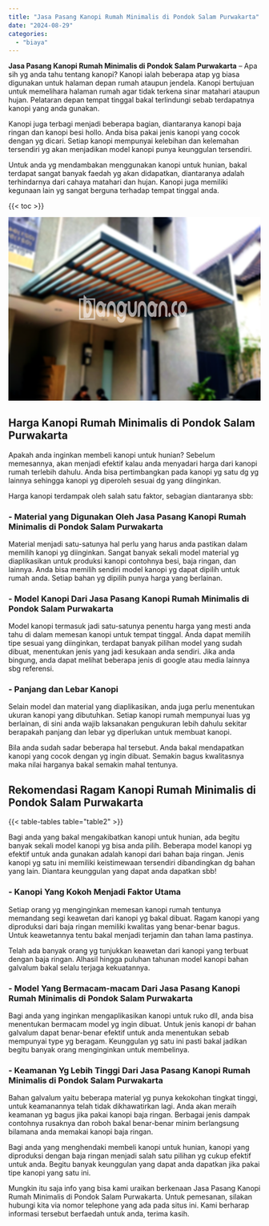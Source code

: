 ```yaml
---
title: "Jasa Pasang Kanopi Rumah Minimalis di Pondok Salam Purwakarta"
date: "2024-08-29"
categories: 
  - "biaya"
---
```


**Jasa Pasang Kanopi Rumah Minimalis di Pondok Salam Purwakarta** – Apa sih yg anda tahu tentang kanopi? Kanopi ialah beberapa atap yg biasa digunakan untuk halaman depan rumah ataupun jendela. Kanopi bertujuan untuk memelihara halaman rumah agar tidak terkena sinar matahari ataupun hujan. Pelataran depan tempat tinggal bakal terlindungi sebab terdapatnya kanopi yang anda gunakan.

Kanopi juga terbagi menjadi beberapa bagian, diantaranya kanopi baja ringan dan kanopi besi hollo. Anda bisa pakai jenis kanopi yang cocok dengan yg dicari. Setiap kanopi mempunyai kelebihan dan kelemahan tersendiri yg akan menjadikan model kanopi punya keunggulan tersendiri.

Untuk anda yg mendambakan menggunakan kanopi untuk hunian, bakal terdapat sangat banyak faedah yg akan didapatkan, diantaranya adalah terhindarnya dari cahaya matahari dan hujan. Kanopi juga memiliki kegunaan lain yg sangat berguna terhadap tempat tinggal anda.

{{< toc >}}

![Jasa Pasang Kanopi Rumah Minimalis di Pondok Salam Purwakarta](/images/harga-kanopi-minimalis-54.png)

## Harga Kanopi Rumah Minimalis di Pondok Salam Purwakarta

Apakah anda inginkan membeli kanopi untuk hunian? Sebelum memesannya, akan menjadi efektif kalau anda menyadari harga dari kanopi rumah terlebih dahulu. Anda bisa pertimbangkan pada kanopi yg satu dg yg lainnya sehingga kanopi yg diperoleh sesuai dg yang diinginkan.

Harga kanopi terdampak oleh salah satu faktor, sebagian diantaranya sbb:

### \- Material yang Digunakan Oleh Jasa Pasang Kanopi Rumah Minimalis di Pondok Salam Purwakarta

Material menjadi satu-satunya hal perlu yang harus anda pastikan dalam memilih kanopi yg diinginkan. Sangat banyak sekali model material yg diaplikasikan untuk produksi kanopi contohnya besi, baja ringan, dan lainnya. Anda bisa memilih sendiri model kanopi yg dapat dipilih untuk rumah anda. Setiap bahan yg dipilih punya harga yang berlainan.

### \- Model Kanopi Dari Jasa Pasang Kanopi Rumah Minimalis di Pondok Salam Purwakarta

Model kanopi termasuk jadi satu-satunya penentu harga yang mesti anda tahu di dalam memesan kanopi untuk tempat tinggal. Anda dapat memilih tipe sesuai yang diinginkan, terdapat banyak pilihan model yang sudah dibuat, menentukan jenis yang jadi kesukaan anda sendiri. Jika anda bingung, anda dapat melihat beberapa jenis di google atau media lainnya sbg referensi.

### \- Panjang dan Lebar Kanopi

Selain model dan material yang diaplikasikan, anda juga perlu menentukan ukuran kanopi yang dibutuhkan. Setiap kanopi rumah mempunyai luas yg berlainan, di sini anda wajib laksanakan pengukuran lebih dahulu sekitar berapakah panjang dan lebar yg diperlukan untuk membuat kanopi.

Bila anda sudah sadar beberapa hal tersebut. Anda bakal mendapatkan kanopi yang cocok dengan yg ingin dibuat. Semakin bagus kwalitasnya maka nilai harganya bakal semakin mahal tentunya.

## Rekomendasi Ragam Kanopi Rumah Minimalis di Pondok Salam Purwakarta

{{< table-tables table="table2" >}}

Bagi anda yang bakal mengakibatkan kanopi untuk hunian, ada begitu banyak sekali model kanopi yg bisa anda pilih. Beberapa model kanopi yg efektif untuk anda gunakan adalah kanopi dari bahan baja ringan. Jenis kanopi yg satu ini memiliki keistimewaan tersendiri dibandingkan dg bahan yang lain. Diantara keunggulan yang dapat anda dapatkan sbb!

### \- Kanopi Yang Kokoh Menjadi Faktor Utama

Setiap orang yg menginginkan memesan kanopi rumah tentunya memandang segi keawetan dari kanopi yg bakal dibuat. Ragam kanopi yang diproduksi dari baja ringan memiliki kwalitas yang benar-benar bagus. Untuk keawetannya tentu bakal menjadi terjamin dan tahan lama pastinya.

Telah ada banyak orang yg tunjukkan keawetan dari kanopi yang terbuat dengan baja ringan. Alhasil hingga puluhan tahunan model kanopi bahan galvalum bakal selalu terjaga kekuatannya.

### \- Model Yang Bermacam-macam Dari Jasa Pasang Kanopi Rumah Minimalis di Pondok Salam Purwakarta

Bagi anda yang inginkan mengaplikasikan kanopi untuk ruko dll, anda bisa menentukan bermacam model yg ingin dibuat. Untuk jenis kanopi dr bahan galvalum dapat benar-benar efektif untuk anda menentukan sebab mempunyai type yg beragam. Keunggulan yg satu ini pasti bakal jadikan begitu banyak orang menginginkan untuk membelinya.

### \- Keamanan Yg Lebih Tinggi Dari Jasa Pasang Kanopi Rumah Minimalis di Pondok Salam Purwakarta

Bahan galvalum yaitu beberapa material yg punya kekokohan tingkat tinggi, untuk keamanannya telah tidak dikhawatirkan lagi. Anda akan meraih keamanan yg bagus jika pakai kanopi baja ringan. Berbagai jenis dampak contohnya rusaknya dan roboh bakal benar-benar minim berlangsung bilamana anda memakai kanopi baja ringan.

Bagi anda yang menghendaki membeli kanopi untuk hunian, kanopi yang diproduksi dengan baja ringan menjadi salah satu pilihan yg cukup efektif untuk anda. Begitu banyak keunggulan yang dapat anda dapatkan jika pakai tipe kanopi yang satu ini.

Mungkin itu saja info yang bisa kami uraikan berkenaan Jasa Pasang Kanopi Rumah Minimalis di Pondok Salam Purwakarta. Untuk pemesanan, silakan hubungi kita via nomor telephone yang ada pada situs ini. Kami berharap informasi tersebut berfaedah untuk anda, terima kasih.
